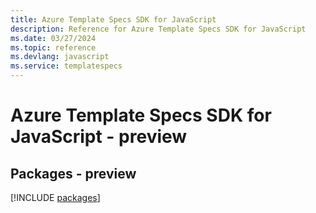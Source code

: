 ```yaml
---
title: Azure Template Specs SDK for JavaScript
description: Reference for Azure Template Specs SDK for JavaScript
ms.date: 03/27/2024
ms.topic: reference
ms.devlang: javascript
ms.service: templatespecs
---
```

# Azure Template Specs SDK for JavaScript - preview
## Packages - preview
[!INCLUDE [packages](template-specs-index.md)]